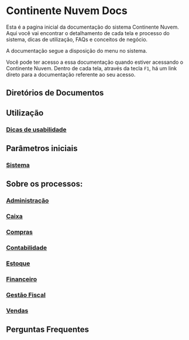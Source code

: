# Continente Nuvem Docs

Esta é a pagina inicial da documentação do sistema Continente Nuvem. Aqui você vai encontrar o detalhamento de cada tela e processo do sistema,  dicas de utilização, FAQs e conceitos de negócio. 

A documentação segue a disposição do menu no sistema.

Você pode ter acesso a essa documentação quando estiver acessando o Continente Nuvem. Dentro de cada tela, através da tecla `F1`, há um link direto para a documentação referente ao seu acesso.



## Diretórios de Documentos

## Utilização

###       [Dicas de usabilidade](dicas.md)

## Parâmetros iniciais

###       [Sistema](sistema.md)



## Sobre os processos:

### [Administração](administracao.md)

### [Caixa](caixa.md)

### [Compras](compras.md)

### [Contabilidade](contabilidade.md)

### [Estoque](estoque.md)

### [Financeiro](financeiro.md)

### [Gestão Fiscal](gestao_fiscal.md)

### [Vendas](vendas.md)



## Perguntas Frequentes

